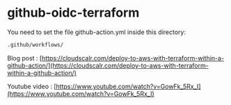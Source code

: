# github-oidc-terraform

You need to set the file github-action.yml inside this directory:

```bash
.github/workflows/
```

Blog post : [https://cloudscalr.com/deploy-to-aws-with-terraform-within-a-github-action/](https://cloudscalr.com/deploy-to-aws-with-terraform-within-a-github-action/)

Youtube video : [https://www.youtube.com/watch?v=GowFk_5Rx_I](https://www.youtube.com/watch?v=GowFk_5Rx_I)
